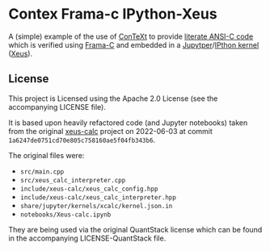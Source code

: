 # Contex Frama-c IPython-Xeus

A (simple) example of the use of [ConTeXt](https://wiki.contextgarden.net)
to provide [literate ANSI-C
code](https://github.com/stephengaito/literateProgrammingInConTeXt) which
is verified using [Frama-C](https://frama-c.com/) and embedded in a
[Jupytper](https://jupyter.org/)/[IPthon kernel](https://ipython.org/)
([Xeus](https://github.com/jupyter-xeus/xeus)).

## License

This project is Licensed using the Apache 2.0 License (see the
accompanying LICENSE file).

It is based upon heavily refactored code (and Jupyter notebooks) taken
from the original [xeus-calc](https://github.com/jupyter-xeus/xeus-calc)
project on 2022-06-03 at commit
`1a6247de0751cd70e805c758160ae5f04fb343b6`.

The original files were:

- `src/main.cpp`
- `src/xeus_calc_interpreter.cpp`
- `include/xeus-calc/xeus_calc_config.hpp`
- `include/xeus-calc/xeus_calc_interpreter.hpp`
- `share/jupyter/kernels/xcalc/kernel.json.in`
- `notebooks/Xeus-calc.ipynb`

They are being used via the original QuantStack license which can be found
in the accompanying LICENSE-QuantStack file.
